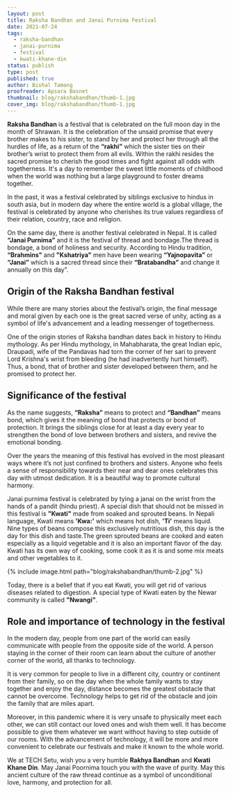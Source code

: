 ```yaml
---
layout: post
title: Raksha Bandhan and Janai Purnima Festival
date: 2021-07-24
tags:
  - raksha-bandhan
  - janai-purnima
  - festival
  - kwati-khane-din
status: publish
type: post
published: true
author: Bishal Tamang
proofreader: Apsara Basnet
thumbnail: blog/rakshabandhan/thumb-1.jpg
cover_img: blog/rakshabandhan/thumb-1.jpg
---
```


**Raksha Bandhan** is a festival that is celebrated on the full moon day in the month of Shrawan. It is the celebration of the unsaid promise that every brother makes to his sister, to stand by her and protect her through all the hurdles of life, as a return of the **“rakhi”** which the sister ties on their brother’s wrist to protect them from all evils. Within the rakhi resides the sacred promise to cherish the good times and fight against all odds with togetherness. It's a day to remember the sweet little moments of childhood when the world was nothing but a large playground to foster dreams together.

In the past, it was a festival celebrated by siblings exclusive to hindus in south asia, but in modern day where the entire world is a global village, the festival is celebrated by anyone who cherishes its true values regardless of their relation, country, race and religion.

On the same day, there is another festival celebrated in Nepal. It is called **“Janai Purnima”** and it is the festival of thread and bondage.The thread is bondage, a bond of holiness and security. According to Hindu tradition, **“Brahmins"** and **"Kshatriya"** men have been wearing **“Yajnopavita”** or **“Janai”** which is a sacred thread since their **“Bratabandha”** and change it annually on this day”.

## Origin of the Raksha Bandhan festival

While there are many stories about the festival’s origin, the final message and moral given by each one is the great sacred verse of unity, acting as a symbol of life's advancement and a leading messenger of togetherness.

One of the origin stories of Raksha bandhan dates back in history to Hindu mythology. As per Hindu mythology, in Mahabharata, the great Indian epic, Draupadi, wife of the Pandavas had torn the corner of her sari to prevent Lord Krishna's wrist from bleeding (he had inadvertently hurt himself). Thus, a bond, that of brother and sister developed between them, and he promised to protect her.

## Significance of the festival

As the name suggests, **“Raksha”** means to protect and **“Bandhan”** means bond, which gives it the meaning of bond that protects or bond of protection. It brings the siblings close for at least a day every year to strengthen the bond of love between brothers and sisters, and revive the emotional bonding.

Over the years the meaning of this festival has evolved in the most pleasant ways where it’s not just confined to brothers and sisters. Anyone who feels a sense of responsibility towards their near and dear ones celebrates this day with utmost dedication. It is a beautiful way to promote cultural harmony.

Janai purnima festival is celebrated by tying a janai on the wrist from the hands of a pandit (hindu priest). A special dish that should not be missed in this festival is **"Kwati"** made from soaked and sprouted beans. In Nepali language, Kwati means **'Kwa:'** which means hot dish, **'Ti'** means liquid. Nine types of beans compose this exclusively nutritious dish, this day is the day for this dish and taste.The green sprouted beans are cooked and eaten especially as a liquid vegetable and it is also an important flavor of the day. Kwati has its own way of cooking, some cook it as it is and some mix meats and other vegetables to it.

{% include image.html path="blog/rakshabandhan/thumb-2.jpg" %}

Today, there is a belief that if you eat Kwati, you will get rid of various diseases related to digestion. A special type of Kwati eaten by the Newar community is called **"Nwangi"**.

## Role and importance of technology in the festival

In the modern day, people from one part of the world can easily communicate with people from the opposite side of the world. A person staying in the corner of their room can learn about the culture of another corner of the world, all thanks to technology.

It is very common for people to live in a different city, country or continent from their family, so on the day when the whole family wants to stay together and enjoy the day, distance becomes the greatest obstacle that cannot be overcome. Technology helps to get rid of the obstacle and join the family that are miles apart.

Moreover, in this pandemic where it is very unsafe to physically meet each other, we can still contact our loved ones and wish them well. It has become possible to give them whatever we want without having to step outside of our rooms.
With the advancement of technology, it will be more and more convenient to celebrate our festivals and make it known to the whole world.

We at TECH Setu, wish you a very humble **Rakhya Bandhan** and **Kwati Khane Din**. May Janai Poornima touch you with the wave of purity. May this ancient culture of the raw thread continue as a symbol of unconditional love, harmony, and protection for all.
